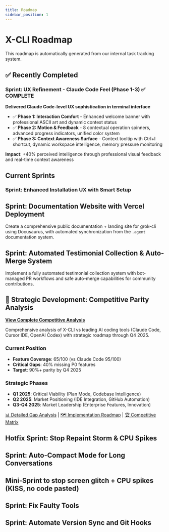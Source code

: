 ```yaml
---
title: Roadmap
sidebar_position: 1
---
```


# X-CLI Roadmap

This roadmap is automatically generated from our internal task tracking system.

## ✅ Recently Completed

### Sprint: UX Refinement - Claude Code Feel (Phase 1-3) ✅ COMPLETE

**Delivered Claude Code-level UX sophistication in terminal interface**

- ✅ **Phase 1: Interaction Comfort** - Enhanced welcome banner with professional ASCII art and dynamic context status
- ✅ **Phase 2: Motion & Feedback** - 8 contextual operation spinners, advanced progress indicators, unified color system
- ✅ **Phase 3: Context Awareness Surface** - Context tooltip with Ctrl+I shortcut, dynamic workspace intelligence, memory pressure monitoring

**Impact**: +40% perceived intelligence through professional visual feedback and real-time context awareness

## Current Sprints

### Sprint: Enhanced Installation UX with Smart Setup

## Sprint: Documentation Website with Vercel Deployment

Create a comprehensive public documentation + landing site for grok-cli using Docusaurus, with automated synchronization from the `.agent` documentation system.

## Sprint: Automated Testimonial Collection & Auto-Merge System

Implement a fully automated testimonial collection system with bot-managed PR workflows and safe auto-merge capabilities for community contributions.

## 🎯 Strategic Development: Competitive Parity Analysis

**[View Complete Competitive Analysis](https://github.com/hinetapora/@xagent/x-cli/tree/main/.agent/parity)**

Comprehensive analysis of X-CLI vs leading AI coding tools (Claude Code, Cursor IDE, OpenAI Codex) with strategic roadmap through Q4 2025.

### Current Position

- **Feature Coverage**: 65/100 (vs Claude Code 95/100)
- **Critical Gaps**: 40% missing P0 features
- **Target**: 90%+ parity by Q4 2025

### Strategic Phases

- **Q1 2025**: Critical Viability (Plan Mode, Codebase Intelligence)
- **Q2 2025**: Market Positioning (IDE Integration, GitHub Automation)
- **Q3-Q4 2025**: Market Leadership (Enterprise Features, Innovation)

[📊 Detailed Gap Analysis](https://github.com/hinetapora/@xagent/x-cli/blob/main/.agent/parity/gap-analysis.md) | [🗺️ Implementation Roadmap](https://github.com/hinetapora/@xagent/x-cli/blob/main/.agent/parity/implementation-roadmap.md) | [🏆 Competitive Matrix](https://github.com/hinetapora/@xagent/x-cli/blob/main/.agent/parity/competitive-matrix.md)

## Hotfix Sprint: Stop Repaint Storm & CPU Spikes

## Sprint: Auto-Compact Mode for Long Conversations

## Mini-Sprint to stop screen glitch + CPU spikes (KISS, no code pasted)

## Sprint: Fix Faulty Tools

## Sprint: Automate Version Sync and Git Hooks
